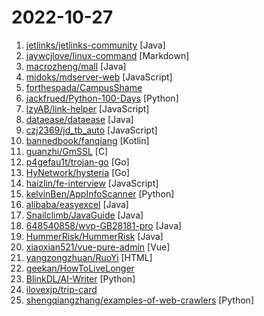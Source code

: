 # 2022-10-27

1. [jetlinks/jetlinks-community](https://github.com/jetlinks/jetlinks-community "JetLinks 基于Java8,Spring Boot 2.x ,WebFlux,Netty,Vert.x,Reactor等开发, 是一个全响应式的企业级物联网平台。支持统一物模型管理,多种设备,多种厂家,统一管理。统一设备连接管理,多协议适配(TCP,MQTT,UDP,CoAP,HTTP等),屏蔽网络编程复杂性,灵活接入不同厂家不同协议等设备。实时数据处理,设备告警,消息通知,数据转发。地理位置,数据可视化等。能帮助你快速建立物联网相关业务系统。") [Java]
2. [jaywcjlove/linux-command](https://github.com/jaywcjlove/linux-command "Linux命令大全搜索工具，内容包含Linux命令手册、详解、学习、搜集。https://git.io/linux") [Markdown]
3. [macrozheng/mall](https://github.com/macrozheng/mall "mall项目是一套电商系统，包括前台商城系统及后台管理系统，基于SpringBoot+MyBatis实现，采用Docker容器化部署。 前台商城系统包含首页门户、商品推荐、商品搜索、商品展示、购物车、订单流程、会员中心、客户服务、帮助中心等模块。 后台管理系统包含商品管理、订单管理、会员管理、促销管理、运营管理、内容管理、统计报表、财务管理、权限管理、设置等模块。") [Java]
4. [midoks/mdserver-web](https://github.com/midoks/mdserver-web "Simple Linux Panel") [JavaScript]
5. [forthespada/CampusShame](https://github.com/forthespada/CampusShame "互联网仍有记忆！那些曾经在校招过程中毁过口头offer、意向书、三方的公司！纵然人微言轻，也想绵薄之力！") 
6. [jackfrued/Python-100-Days](https://github.com/jackfrued/Python-100-Days "Python - 100天从新手到大师") [Python]
7. [lzyAB/link-helper](https://github.com/lzyAB/link-helper "支持下载飞猫云、kufile等15+网赚网盘的油猴脚本！") [JavaScript]
8. [dataease/dataease](https://github.com/dataease/dataease "人人可用的开源数据可视化分析工具。") [Java]
9. [czj2369/jd_tb_auto](https://github.com/czj2369/jd_tb_auto "基于AutoJsx编写的618||双十一||淘宝||京东||赚喵币||赚汪汪币||炸年兽任务自动完成脚本") [JavaScript]
10. [bannedbook/fanqiang](https://github.com/bannedbook/fanqiang "翻墙-科学上网") [Kotlin]
11. [guanzhi/GmSSL](https://github.com/guanzhi/GmSSL "支持国密SM2/SM3/SM4/SM9/SSL的密码工具箱") [C]
12. [p4gefau1t/trojan-go](https://github.com/p4gefau1t/trojan-go "Go实现的Trojan代理，支持多路复用/路由功能/CDN中转/Shadowsocks混淆插件，多平台，无依赖。A Trojan proxy written in Go. An unidentifiable mechanism that helps you bypass GFW. https://p4gefau1t.github.io/trojan-go/") [Go]
13. [HyNetwork/hysteria](https://github.com/HyNetwork/hysteria "Hysteria is a feature-packed proxy & relay tool optimized for lossy, unstable connections (e.g. satellite networks, congested public Wi-Fi, connecting to foreign servers from China)") [Go]
14. [haizlin/fe-interview](https://github.com/haizlin/fe-interview "前端面试每日 3+1，以面试题来驱动学习，提倡每日学习与思考，每天进步一点！每天早上5点纯手工发布面试题（死磕自己，愉悦大家），6000+道前端面试题全面覆盖，HTML/CSS/JavaScript/Vue/React/Nodejs/TypeScript/ECMAScritpt/Webpack/Jquery/小程序/软技能……") [JavaScript]
15. [kelvinBen/AppInfoScanner](https://github.com/kelvinBen/AppInfoScanner "一款适用于以HW行动/红队/渗透测试团队为场景的移动端(Android、iOS、WEB、H5、静态网站)信息收集扫描工具，可以帮助渗透测试工程师、攻击队成员、红队成员快速收集到移动端或者静态WEB站点中关键的资产信息并提供基本的信息输出,如：Title、Domain、CDN、指纹信息、状态信息等。") [Python]
16. [alibaba/easyexcel](https://github.com/alibaba/easyexcel "快速、简洁、解决大文件内存溢出的java处理Excel工具") [Java]
17. [Snailclimb/JavaGuide](https://github.com/Snailclimb/JavaGuide "「Java学习+面试指南」一份涵盖大部分 Java 程序员所需要掌握的核心知识。准备 Java 面试，首选 JavaGuide！") [Java]
18. [648540858/wvp-GB28181-pro](https://github.com/648540858/wvp-GB28181-pro "WEB VIDEO PLATFORM是一个基于GB28181-2016标准实现的网络视频平台，支持NAT穿透，支持海康、大华、宇视等品牌的IPC、NVR、DVR接入。支持国标级联，支持rtsp/rtmp等视频流转发到国标平台，支持rtsp/rtmp等推流转发到国标平台。") [Java]
19. [HummerRisk/HummerRisk](https://github.com/HummerRisk/HummerRisk "HummerRisk 是云原生安全平台，包括混合云安全治理和容器云安全检测。") [Java]
20. [xiaoxian521/vue-pure-admin](https://github.com/xiaoxian521/vue-pure-admin "🔥 ✨✨ ✨ Vue3.0+TypeScript+Vite2.0+Element-Plus编写的一套后台管理系统（兼容移动端）") [Vue]
21. [yangzongzhuan/RuoYi](https://github.com/yangzongzhuan/RuoYi "🎉 (RuoYi)官方仓库 基于SpringBoot的权限管理系统 易读易懂、界面简洁美观。 核心技术采用Spring、MyBatis、Shiro没有任何其它重度依赖。直接运行即可用") [HTML]
22. [geekan/HowToLiveLonger](https://github.com/geekan/HowToLiveLonger "程序员延寿指南 | A programmer's guide to live longer") 
23. [BlinkDL/AI-Writer](https://github.com/BlinkDL/AI-Writer "AI 写小说，生成玄幻和言情网文等等。中文预训练生成模型。采用我的 RWKV 模型，类似 GPT-2 。AI写作。RWKV for Chinese novel generation.") [Python]
24. [ilovexjp/trip-card](https://github.com/ilovexjp/trip-card "通信大数据行程卡模拟") 
25. [shengqiangzhang/examples-of-web-crawlers](https://github.com/shengqiangzhang/examples-of-web-crawlers "一些非常有趣的python爬虫例子,对新手比较友好,主要爬取淘宝、天猫、微信、微信读书、豆瓣、QQ等网站。(Some interesting examples of python crawlers that are friendly to beginners. )") [Python]
